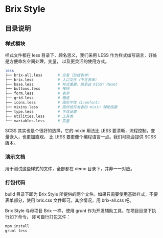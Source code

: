 # Brix Style

## 目录说明

### 样式模块

样式文件都在 less 目录下，顾名思义，我们采用 LESS 作为样式编写语言，好处是方便命名空间处理，变量，
以及更灵活的使用方式。

```bash
less
├── brix-all.less       # 全套（包括表单）
├── brix.less           # 入口文件（不含表单）
├── base.less           # 样式重置，继承自 KISSY Reset
├── buttons.less        # 按钮
├── form.less           # 表单
├── grid.less           # 栅格
├── icons.less          # 图标字体（iconfont）
├── mixins.less         # 提供给开发者的 mixin 辅助函数
├── type.less           # 字体设置
├── utilities.less      # 工具类
└── variables.less      # 变量
```

SCSS 其实也是个很好的选择，它的 mixin 用法比 LESS 要清晰，流程控制，变量嵌入，也更加直观，
比 LESS 要更像个编程语言一点。我们可能会提供 SCSS 版本。

### 演示文档

用于测试这些样式的文件，全部都在 demo 目录下，并非一一对应。

### 打包代码

build 目录下即为 Brix Style 所提供的两个文件。如果只需要使用基础样式，不要表单部分，使用
brix.css 文件即可。其余情况，用 brix-all.css 吧。

Brix Style 与母项目 Brix 一样，使用 grunt 作为开发辅助工具，在项目目录下执行如下命令，
即可自行打包文件：

```bash
npm install
grunt less
```